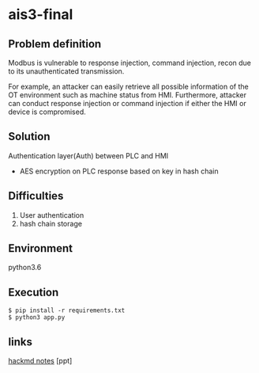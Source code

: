 # ais3-final

## Problem definition

Modbus is vulnerable to response injection, command injection, recon due to its unauthenticated transmission.

For example, an attacker can easily retrieve all possible information of the OT environment such as machine status from HMI. Furthermore, attacker can conduct response injection or command injection if either the HMI or device is compromised.

## Solution

Authentication layer(Auth) between PLC and HMI

- AES encryption on PLC response based on key in hash chain

## Difficulties

1. User authentication
2. hash chain storage

## Environment

python3.6

## Execution

```
$ pip install -r requirements.txt
$ python3 app.py
```

## links

[hackmd notes](https://hackmd.io/d_7YG7d2Tl6sjiXiLwNESQ)
[ppt]
